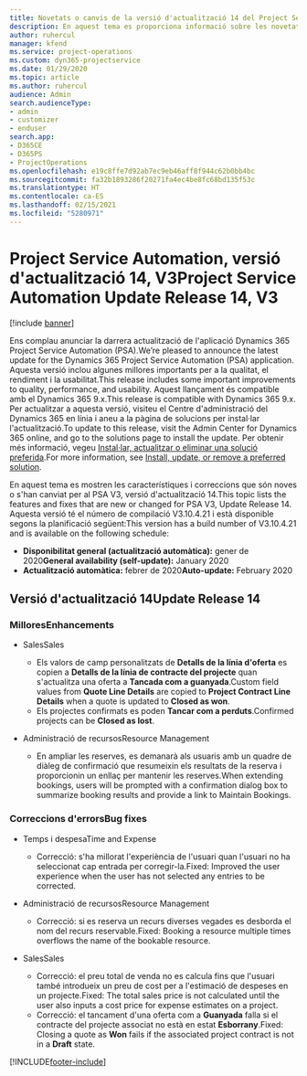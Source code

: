 ```yaml
---
title: Novetats o canvis de la versió d'actualització 14 del Project Service Automation, V3
description: En aquest tema es proporciona informació sobre les novetats a la versió d'actualització 14 del Project Service Automation, V3.
author: ruhercul
manager: kfend
ms.service: project-operations
ms.custom: dyn365-projectservice
ms.date: 01/29/2020
ms.topic: article
ms.author: ruhercul
audience: Admin
search.audienceType:
- admin
- customizer
- enduser
search.app:
- D365CE
- D365PS
- ProjectOperations
ms.openlocfilehash: e19c8ffe7d92ab7ec9eb46aff8f944c62b0bb4bc
ms.sourcegitcommit: fa32b1893286f20271fa4ec4be8fc68bd135f53c
ms.translationtype: HT
ms.contentlocale: ca-ES
ms.lasthandoff: 02/15/2021
ms.locfileid: "5280971"
---
```

# <a name="project-service-automation-update-release-14-v3"></a><span data-ttu-id="4a821-103">Project Service Automation, versió d'actualització 14, V3</span><span class="sxs-lookup"><span data-stu-id="4a821-103">Project Service Automation Update Release 14, V3</span></span>

[!include [banner](../includes/psa-now-project-operations.md)]

<span data-ttu-id="4a821-104">Ens complau anunciar la darrera actualització de l'aplicació Dynamics 365 Project Service Automation (PSA).</span><span class="sxs-lookup"><span data-stu-id="4a821-104">We’re pleased to announce the latest update for the Dynamics 365 Project Service Automation (PSA) application.</span></span> <span data-ttu-id="4a821-105">Aquesta versió inclou algunes millores importants per a la qualitat, el rendiment i la usabilitat.</span><span class="sxs-lookup"><span data-stu-id="4a821-105">This release includes some important improvements to quality, performance, and usability.</span></span> <span data-ttu-id="4a821-106">Aquest llançament és compatible amb el Dynamics 365 9.x.</span><span class="sxs-lookup"><span data-stu-id="4a821-106">This release is compatible with Dynamics 365 9.x.</span></span> <span data-ttu-id="4a821-107">Per actualitzar a aquesta versió, visiteu el Centre d'administració del Dynamics 365 en línia i aneu a la pàgina de solucions per instal·lar l'actualització.</span><span class="sxs-lookup"><span data-stu-id="4a821-107">To update to this release, visit the Admin Center for Dynamics 365 online, and go to the solutions page to install the update.</span></span> <span data-ttu-id="4a821-108">Per obtenir més informació, vegeu [Instal·lar, actualitzar o eliminar una solució preferida](https://docs.microsoft.com/power-platform/admin/install-remove-preferred-solution).</span><span class="sxs-lookup"><span data-stu-id="4a821-108">For more information, see [Install, update, or remove a preferred solution](https://docs.microsoft.com/power-platform/admin/install-remove-preferred-solution).</span></span>

<span data-ttu-id="4a821-109">En aquest tema es mostren les característiques i correccions que són noves o s'han canviat per al PSA V3, versió d'actualització 14.</span><span class="sxs-lookup"><span data-stu-id="4a821-109">This topic lists the features and fixes that are new or changed for PSA V3, Update Release 14.</span></span> <span data-ttu-id="4a821-110">Aquesta versió té el número de compilació V3.10.4.21 i està disponible segons la planificació següent:</span><span class="sxs-lookup"><span data-stu-id="4a821-110">This version has a build number of V3.10.4.21 and is available on the following schedule:</span></span>

- <span data-ttu-id="4a821-111">**Disponibilitat general (actualització automàtica):** gener de 2020</span><span class="sxs-lookup"><span data-stu-id="4a821-111">**General availability (self-update):** January 2020</span></span>
- <span data-ttu-id="4a821-112">**Actualització automàtica:** febrer de 2020</span><span class="sxs-lookup"><span data-stu-id="4a821-112">**Auto-update:** February 2020</span></span>

## <a name="update-release-14"></a><span data-ttu-id="4a821-113">Versió d'actualització 14</span><span class="sxs-lookup"><span data-stu-id="4a821-113">Update Release 14</span></span>

### <a name="enhancements"></a><span data-ttu-id="4a821-114">Millores</span><span class="sxs-lookup"><span data-stu-id="4a821-114">Enhancements</span></span>

- <span data-ttu-id="4a821-115">Sales</span><span class="sxs-lookup"><span data-stu-id="4a821-115">Sales</span></span>

     - <span data-ttu-id="4a821-116">Els valors de camp personalitzats de **Detalls de la línia d'oferta** es copien a **Detalls de la línia de contracte del projecte** quan s'actualitza una oferta a **Tancada com a guanyada**.</span><span class="sxs-lookup"><span data-stu-id="4a821-116">Custom field values from **Quote Line Details** are copied to **Project Contract Line Details** when a quote is updated to **Closed as won**.</span></span>
     - <span data-ttu-id="4a821-117">Els projectes confirmats es poden **Tancar com a perduts**.</span><span class="sxs-lookup"><span data-stu-id="4a821-117">Confirmed projects can be **Closed as lost**.</span></span>

- <span data-ttu-id="4a821-118">Administració de recursos</span><span class="sxs-lookup"><span data-stu-id="4a821-118">Resource Management</span></span>

     - <span data-ttu-id="4a821-119">En ampliar les reserves, es demanarà als usuaris amb un quadre de diàleg de confirmació que resumeixin els resultats de la reserva i proporcionin un enllaç per mantenir les reserves.</span><span class="sxs-lookup"><span data-stu-id="4a821-119">When extending bookings, users will be prompted with a confirmation dialog box to summarize booking results and provide a link to Maintain Bookings.</span></span>


### <a name="bug-fixes"></a><span data-ttu-id="4a821-120">Correccions d'errors</span><span class="sxs-lookup"><span data-stu-id="4a821-120">Bug fixes</span></span>

- <span data-ttu-id="4a821-121">Temps i despesa</span><span class="sxs-lookup"><span data-stu-id="4a821-121">Time and Expense</span></span>

     - <span data-ttu-id="4a821-122">Correcció: s'ha millorat l'experiència de l'usuari quan l'usuari no ha seleccionat cap entrada per corregir-la.</span><span class="sxs-lookup"><span data-stu-id="4a821-122">Fixed: Improved the user experience when the user has not selected any entries to be corrected.</span></span>

- <span data-ttu-id="4a821-123">Administració de recursos</span><span class="sxs-lookup"><span data-stu-id="4a821-123">Resource Management</span></span>

     - <span data-ttu-id="4a821-124">Correcció: si es reserva un recurs diverses vegades es desborda el nom del recurs reservable.</span><span class="sxs-lookup"><span data-stu-id="4a821-124">Fixed: Booking a resource multiple times overflows the name of the bookable resource.</span></span>

- <span data-ttu-id="4a821-125">Sales</span><span class="sxs-lookup"><span data-stu-id="4a821-125">Sales</span></span>

     - <span data-ttu-id="4a821-126">Correcció: el preu total de venda no es calcula fins que l'usuari també introdueix un preu de cost per a l'estimació de despeses en un projecte.</span><span class="sxs-lookup"><span data-stu-id="4a821-126">Fixed: The total sales price is not calculated until the user also inputs a cost price for expense estimates on a project.</span></span>
     - <span data-ttu-id="4a821-127">Correcció: el tancament d'una oferta com a **Guanyada** falla si el contracte del projecte associat no està en estat **Esborrany**.</span><span class="sxs-lookup"><span data-stu-id="4a821-127">Fixed: Closing a quote as **Won** fails if the associated project contract is not in a **Draft** state.</span></span>



[!INCLUDE[footer-include](../includes/footer-banner.md)]